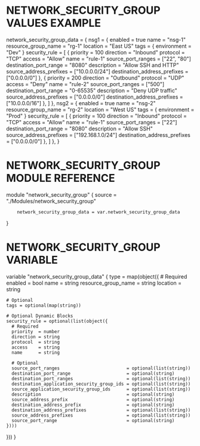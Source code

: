 # NETWORK_SECURITY_GROUP VALUES EXAMPLE
network_security_group_data = {
  nsg1 = {
    enabled            = true
    name               = "nsg-1"
    resource_group_name = "rg-1"
    location           = "East US"
    tags = {
      environment = "Dev"
    }
    security_rule = [
      {
        priority  = 100
        direction = "Inbound"
        protocol  = "TCP"
        access    = "Allow"
        name      = "rule-1"
        source_port_ranges = ["22", "80"]
        destination_port_range = "8080"
        description = "Allow SSH and HTTP"
        source_address_prefixes = ["10.0.0.0/24"]
        destination_address_prefixes = ["0.0.0.0/0"]
      },
      {
        priority  = 200
        direction = "Outbound"
        protocol  = "UDP"
        access    = "Deny"
        name      = "rule-2"
        source_port_ranges = ["500"]
        destination_port_range = "0-65535"
        description = "Deny UDP traffic"
        source_address_prefixes = ["0.0.0.0/0"]
        destination_address_prefixes = ["10.0.0.0/16"]
      },
    ]
  },
  nsg2 = {
    enabled            = true
    name               = "nsg-2"
    resource_group_name = "rg-2"
    location           = "West US"
    tags = {
      environment = "Prod"
    }
    security_rule = [
      {
        priority  = 100
        direction = "Inbound"
        protocol  = "TCP"
        access    = "Allow"
        name      = "rule-1"
        source_port_ranges = ["22"]
        destination_port_range = "8080"
        description = "Allow SSH"
        source_address_prefixes = ["192.168.1.0/24"]
        destination_address_prefixes = ["0.0.0.0/0"]
      },
    ]
  },
}

# NETWORK_SECURITY_GROUP MODULE REFERENCE
module "network_security_group" {
        source = "./Modules/network_security_group"

        network_security_group_data = var.network_security_group_data
}

# NETWORK_SECURITY_GROUP VARIABLE
variable "network_security_group_data" {
  type = map(object({
    # Required
    enabled            = bool
    name               = string
    resource_group_name = string
    location           = string

    # Optional
    tags = optional(map(string))

    # Optional Dynamic Blocks
    security_rule = optional(list(object({
      # Required
      priority  = number
      direction = string
      protocol  = string
      access    = string
      name      = string

      # Optional
      source_port_ranges                         = optional(list(string))
      destination_port_range                     = optional(string)
      destination_port_ranges                    = optional(list(string))
      destination_application_security_group_ids = optional(list(string))
      source_application_security_group_ids      = optional(list(string))
      description                                = optional(string)
      source_address_prefix                      = optional(string)
      destination_address_prefix                 = optional(string)
      destination_address_prefixes               = optional(list(string))
      source_address_prefixes                    = optional(list(string))
      source_port_range                          = optional(string)
    })))
  }))
}
